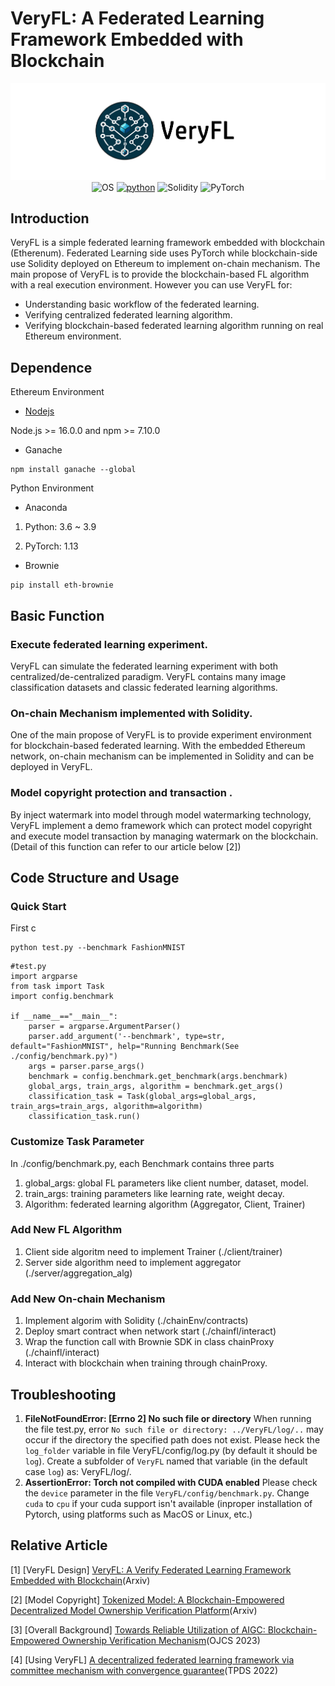 # VeryFL: A Federated Learning Framework Embedded with Blockchain
<div align="center">

![VeryFL](./img_src/VeryFL1126.png)
![OS](https://img.shields.io/badge/OS-Linux-orange)
[![python](https://img.shields.io/badge/-Python_3.7_%7C_3.8_%7C_3.9-blue?logo=python&logoColor=white)](https://github.com/pre-commit/pre-commit)
![Solidity](https://img.shields.io/badge/Solidity_0.8.21-%23363636.svg?logo=solidity&logoColor=white)
![PyTorch](https://img.shields.io/badge/PyTorch_1.13-%23EE4C2C.svg?logo=PyTorch&logoColor=white)

</div>

## Introduction
VeryFL is a simple federated learning framework embedded with blockchain (Etherenum). Federated Learning side uses PyTorch while blockchain-side use Solidity deployed on Ethereum to implement on-chain mechanism.
The main propose of VeryFL is to provide the blockchain-based FL algorithm with a real execution environment. However you can use VeryFL for:
 
 - Understanding basic workflow of the federated learning.
 - Verifying centralized federated learning algorithm.  
 - Verifying blockchain-based federated learning algorithm running on real Ethereum environment.

## Dependence

Ethereum Environment 
- [Nodejs](https://nodejs.org/en)

Node.js >= 16.0.0 and npm >= 7.10.0
- Ganache
```
npm install ganache --global
```
Python Environment
- Anaconda 

1. Python: 3.6 ~ 3.9

2. PyTorch: 1.13
- Brownie
```
pip install eth-brownie
```
## Basic Function 
### Execute federated learning experiment.
VeryFL can simulate the federated learning experiment with both centralized/de-centralized paradigm. VeryFL contains many image classification datasets and classic federated learning algorithms.

### On-chain Mechanism implemented with Solidity.
One of the main propose of VeryFL is to provide experiment environment for blockchain-based federated learning. With the embedded Ethereum network, on-chain mechanism can be implemented in Solidity and can be deployed in VeryFL.

### Model copyright protection and transaction .
By inject watermark into model through model watermarking technology, VeryFL implement a demo framework which can protect model copyright and execute model transaction by managing watermark on the blockchain.(Detail of this function can refer to our article below [2])

## Code Structure and Usage

### Quick Start

First c

```
python test.py --benchmark FashionMNIST
```

```
#test.py
import argparse
from task import Task
import config.benchmark

if __name__=="__main__":
    parser = argparse.ArgumentParser()
    parser.add_argument('--benchmark', type=str, default="FashionMNIST", help="Running Benchmark(See ./config/benchmark.py)")
    args = parser.parse_args()
    benchmark = config.benchmark.get_benchmark(args.benchmark)
    global_args, train_args, algorithm = benchmark.get_args()
    classification_task = Task(global_args=global_args, train_args=train_args, algorithm=algorithm)
    classification_task.run()

```


### Customize Task Parameter
In ./config/benchmark.py, each Benchmark contains three parts
1. global_args: global FL parameters like client number, dataset, model.
2. train_args: training parameters like learning rate, weight decay.
3. Algorithm: federated learning algorithm (Aggregator, Client, Trainer)

### Add New FL Algorithm
1. Client side algoritm need to implement Trainer (./client/trainer) 
2. Server side algorithm need to implement aggregator (./server/aggregation_alg)

### Add New On-chain Mechanism
1. Implement algorim with Solidity (./chainEnv/contracts)
2. Deploy smart contract when network start (./chainfl/interact)
3. Wrap the function call with Brownie SDK in class chainProxy (./chainfl/interact)
4. Interact with blockchain when training through chainProxy.

## Troubleshooting

1. **FileNotFoundError: [Errno 2] No such file or directory**
When running the file test.py, error `No such file or directory: ../VeryFL/log/..` may occur if the directory the specified path does not exist. Please heck the `log_folder` variable in file VeryFL/config/log.py (by default it should be `log`). Create a subfolder of `VeryFL` named that variable (in the default case `log`) as: VeryFL/log/.
2. **AssertionError: Torch not compiled with CUDA enabled**
Please check the `device` parameter in the file `VeryFL/config/benchmark.py`. Change `cuda` to `cpu` if your cuda support isn't available (inproper installation of Pytorch, using platforms such as MacOS or Linux, etc.)

## Relative Article
[1] [VeryFL Design] [VeryFL: A Verify Federated Learning Framework Embedded with Blockchain](http://106.52.19.28/resource/VeryFL.pdf)(Arxiv)

[2] [Model Copyright] [Tokenized Model: A Blockchain-Empowered Decentralized Model Ownership Verification Platform](http://106.52.19.28/resource/Tokenized.pdf)(Arxiv)

[3] [Overall Background] [Towards Reliable Utilization of AIGC: Blockchain-Empowered Ownership Verification Mechanism](https://ieeexplore.ieee.org/stamp/stamp.jsp?arnumber=10254223)(OJCS 2023)

[4] [Using VeryFL] [A decentralized federated learning framework via committee mechanism with convergence guarantee](https://arxiv.org/pdf/2108.00365.pdf)(TPDS 2022)
